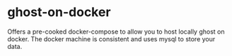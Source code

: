 # ghost-on-docker
Offers a pre-cooked docker-compose to allow you to host locally ghost on docker. The docker machine is consistent and uses mysql to store your data.
